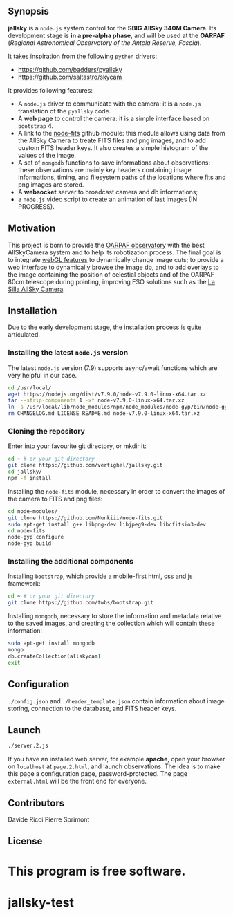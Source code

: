 ## Synopsis

**jallsky** is a `node.js` system control for the **SBIG AllSky 340M Camera**.
Its development stage is **in a pre-alpha phase**, and will be used at the **OARPAF** (*Regional Astronomical Observatory of the Antola Reserve, Fascia*).

It takes inspiration from the following `python` drivers:

 - https://github.com/badders/pyallsky
 - https://github.com/saltastro/skycam

It provides following features:

 - A `node.js` driver to communicate with the camera: 
   it is a `node.js` translation of the `pyallsky` code.
 - A **web page** to control the camera:
   it is a simple interface based on `bootstrap` 4.
 - A link to the [node-fits](https://github.com/Nunkiii/node-fits) github module:
   this module allows using data from the AllSky Camera to treate FITS files and png images, and to add custom FITS header keys. It also creates a simple histogram of the values of the image.
 - A set of `mongodb` functions to save informations about observations:
   these observations are mainly key headers containing image informations, timing, and filesystem paths of the locations where fits and png images are stored.
 - A **websocket** server to broadcast camera and db informations;
 - a `node.js` video script to create an animation of last images (IN PROGRESS).

## Motivation

This project is born to provide the [OARPAF observatory](http://www.orsa.unige.net) with the best AllSkyCamera system and to help its robotization process.
The final goal is to integrate [webGL features](https://github.com/Nunkiii/XD-1) to dynamically change image cuts; to provide a web interface to dynamically browse the image db, and to  add overlays to the image containing the position of celestial objects and of the OARPAF 80cm telescope during pointing, improving ESO solutions such as the [La Silla AllSky Camera](http://www.ls.eso.org/lasilla/dimm/lasc/). 

## Installation

Due to the early development stage, the installation process is quite articulated.

### Installing the latest `node.js` version

The latest `node.js` version (7.9) supports async/await functions which are very helpful in our case.

```bash
cd /usr/local/	
wget https://nodejs.org/dist/v7.9.0/node-v7.9.0-linux-x64.tar.xz
tar --strip-components 1 -xf node-v7.9.0-linux-x64.tar.xz
ln -s /usr/local/lib/node_modules/npm/node_modules/node-gyp/bin/node-gyp.js /usr/local/bin/node-gyp
rm CHANGELOG.md LICENSE README.md node-v7.9.0-linux-x64.tar.xz
```

### Cloning the repository

Enter into your favourite git directory, or mkdir it:

```bash
cd ~ # or your git directory
git clone https://github.com/vertighel/jallsky.git
cd jallsky/
npm -f install
```

<!-- Creating directories to store fits files and png images -->

<!--     mkdir ./mnt ./mnt/fits ./mnt/png -->

Installing the `node-fits` module, necessary in order to convert the images of the camera to FITS and png files:

```bash
cd node-modules/
git clone https://github.com/Nunkiii/node-fits.git
sudo apt-get install g++ libpng-dev libjpeg9-dev libcfitsio3-dev 
cd node-fits
node-gyp configure
node-gyp build
```

### Installing the additional components

Installing `bootstrap`, which provide a mobile-first html, css and js framework:

```bash
cd ~ # or your git directory
git clone https://github.com/twbs/bootstrap.git
```

Installing `mongodb`, necessary to store the information and metadata relative to the saved images, and creating the collection which will contain these information:

```bash
sudo apt-get install mongodb
mongo
db.createCollection(allskycam)
exit
```

## Configuration

`./config.json` and `./header_template.json` contain information about image storing, connection to the database, and FITS  header keys.

## Launch

```bash
./server.2.js
```

If you have an installed web server, for example **apache**, open your browser on `localhost` at `page.2.html`, and launch observations.
The idea is to make this page a configuration page, password-protected. The page `external.html` will be the front end for everyone.


<!-- ## API Reference -->

<!-- Depending on the size of the project, if it is small and simple enough the reference docs can be added to the README. For medium size to larger projects it is important to at least provide a link to where the API reference docs live. -->

<!-- ## Tests -->

<!-- Describe and show how to run the tests with code examples. -->

## Contributors

Davide Ricci
Pierre Sprimont

## License

This program is free software.
=======
# jallsky-test
